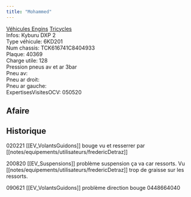```yaml
---
title: "Mohammed"
---
```


[Véhicules Engins](notes/equipements/vehicules/L_VehiculesEngins.md) [Tricycles](notes/equipements/vehicules/C_Tricycles.md)\
Infos: Kyburu DXP 2\
Type véhicule: 6KD201\
Num chassis: TCK616741C8404933\
Plaque: 40369\
Charge utile: 128\
Pression pneus av et ar 3bar\
Pneu av:\
Pneu ar droit:\
Pneu ar gauche:\
ExpertisesVisitesOCV: 050520

## Afaire 

## Historique
020221 [[EV_VolantsGuidons]] bouge vu et resserrer par [[notes/equipements/utilisateurs/fredericDetraz]]

200820 [[EV_Suspensions]] problème suspension ça va car ressorts. Vu [[notes/equipements/utilisateurs/fredericDetraz]] trop de graisse sur les ressorts.

090621 [[EV_VolantsGuidons]] problème direction bouge 0448664040